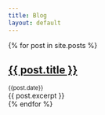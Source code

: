 ```yaml
---
title: Blog
layout: default
---
```


  {% for post in site.posts %}
  <div class="post">
      <h2><a href="{{ post.url }}">{{ post.title }}</a></h2>
      <small>{{post.date}}</small>
      <br>
      {{ post.excerpt }}
  </div>    
  {% endfor %}
